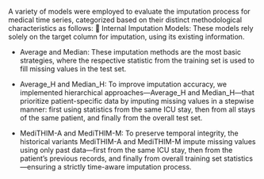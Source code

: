 A variety of models were employed to evaluate the imputation process for medical time series, categorized based on their distinct methodological characteristics as follows:
🧮 Internal Imputation Models: These models rely solely on the target column for imputation, using its existing information.
- Average and Median: These imputation methods are the most basic strategies, where the respective statistic from the training set is used to fill missing values in the test set.

- Average_H and Median_H: To improve imputation accuracy, we implemented hierarchical approaches—Average_H and Median_H—that prioritize patient-specific data by imputing missing values in a stepwise manner: first using statistics from the same ICU stay, then from all stays of the same patient, and finally from the overall test set.

- MediTHIM-A and MediTHIM-M:  To preserve temporal integrity, the historical variants MediTHIM-A and MediTHIM-M impute missing values using only past data—first from the same ICU stay, then from the patient’s previous records, and finally from overall training set statistics—ensuring a strictly time-aware imputation process.
